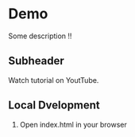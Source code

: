 # Demo

Some description !!

## Subheader

Watch tutorial on YoutTube.

## Local Dvelopment

1. Open index.html in your browser






